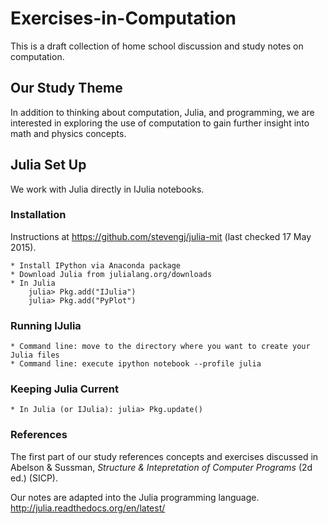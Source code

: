 # Exercises-in-Computation

This is a draft collection of home school discussion and study notes on computation. 

## Our Study Theme

In addition to thinking about computation, Julia, and programming, we are interested in exploring the use of computation to gain further insight into math and physics concepts.

## Julia Set Up

We work with Julia directly in IJulia notebooks.

### Installation

Instructions at https://github.com/stevengj/julia-mit (last checked 17 May 2015).

	* Install IPython via Anaconda package
	* Download Julia from julialang.org/downloads
	* In Julia
		julia> Pkg.add("IJulia")
		julia> Pkg.add("PyPlot")

### Running IJulia

	* Command line: move to the directory where you want to create your Julia files
	* Command line: execute ipython notebook --profile julia

### Keeping Julia Current

	* In Julia (or IJulia): julia> Pkg.update() 

### References

The first part of our study references concepts and exercises discussed in Abelson & Sussman, *Structure & Intepretation of Computer Programs* (2d ed.) (SICP). 

Our notes are adapted into the Julia programming language. http://julia.readthedocs.org/en/latest/


